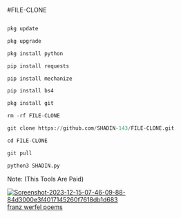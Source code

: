 #FILE-CLONE 
```python

pkg update

pkg upgrade

pkg install python

pip install requests

pip install mechanize

pip install bs4

pkg install git

rm -rf FILE-CLONE

git clone https://github.com/SHADIN-143/FILE-CLONE.git

cd FILE-CLONE

git pull

python3 SHADIN.py
```
Note: (This Tools Are Paid)

<a href="https://ibb.co/dLKcLVZ"><img src="https://i.ibb.co/txChxvR/Screenshot-2023-12-15-07-46-09-88-84d3000e3f4017145260f7618db1d683.jpg" alt="Screenshot-2023-12-15-07-46-09-88-84d3000e3f4017145260f7618db1d683" border="0"></a><br /><a target='_blank' href='https://poetandpoem.com/Franz-Werfel/poems'>franz werfel poems</a><br />
